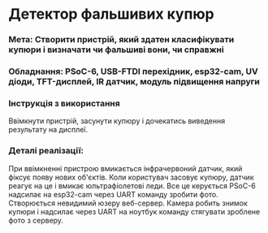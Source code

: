 # Детектор фальшивих купюр

### Мета: Створити пристрій, який здатен класифікувати купюри і визначати чи фальшиві вони, чи справжні

### Обладнання: PSoC-6, USB-FTDI перехідник, esp32-cam, UV діоди, TFT-дисплей, IR датчик, модуль підвищення напруги

### Інструкція з використання

Ввімкнути пристрій, засунути купюру і дочекатись виведення результату на дисплеї.

### Деталі реалізації:

При ввімкненні пристрою вмикається інфрачервоний датчик, який фіксує появу нових об'єктів. Коли користувач засовує купюру, датчик реагує на це і вмикає юльтрафіолетові леди. Все це керується PSoC-6 надсилає на esp32-cam через UART команду зробити фото. Створюється невидимий юзеру веб-сервер. Камера робить знимок купюри і надсилає через UART на ноутбук команду стягувати зроблене фото з серверу.
